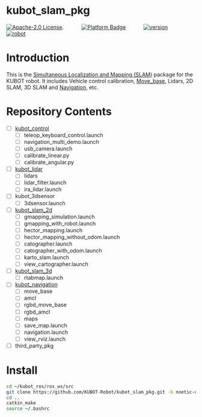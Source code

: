 # kubot_slam_pkg

[![Apache-2.0 License](https://img.shields.io/badge/license-Apache2.0-purple)](https://opensource.org/licenses/Apache-2.0).
&nbsp;&nbsp;&nbsp;&nbsp;&nbsp;&nbsp;&nbsp;&nbsp;&nbsp;&nbsp;
[![Platform Badge](https://img.shields.io/badge/platform-ROS_Noetic-blue.svg)](http://wiki.ros.org/noetic)
&nbsp;&nbsp;&nbsp;&nbsp;&nbsp;&nbsp;&nbsp;&nbsp;&nbsp;&nbsp;
[![version](https://img.shields.io/badge/version-1.0.1-green)](https://robot.shayangye.com/robots/59)
&nbsp;&nbsp;&nbsp;&nbsp;&nbsp;&nbsp;&nbsp;&nbsp;&nbsp;&nbsp;
[![robot](https://img.shields.io/badge/robot-KUBOT-orange)](http://www.shayangye.com/)
&nbsp;&nbsp;&nbsp;&nbsp;&nbsp;&nbsp;&nbsp;&nbsp;&nbsp;&nbsp;

# Introduction

This is the [Simultaneous Localization and Mapping (SLAM)](https://en.wikipedia.org/wiki/Simultaneous_localization_and_mapping) package for the KUBOT robot. It includes Vehicle control calibration, [Move_base](http://wiki.ros.org/move_base), Lidars, 2D SLAM, 3D SLAM and [Navigation](http://wiki.ros.org/navigation), etc.

# Repository Contents
- [ ] [kubot_control](https://github.com/KUBOT-Robot/kubot_ros/wiki/4.1-kubot_control)
	- [ ] teleop_keyboard_control.launch
	- [ ] navigation_multi_demo.launch
	- [ ] usb_camera.launch
	- [ ] calibrate_linear.py
	- [ ] calibrate_angular.py
- [ ] [kubot_lidar](https://github.com/KUBOT-Robot/kubot_ros/wiki/4.2-kubot_lidar)
	- [ ] lidars
	- [ ] lidar_filter.launch
    - [ ] ira_lidar.launch
- [ ] kubot_3dsensor
	- [ ] 3dsensor.launch
- [ ] [kubot_slam_2d](https://github.com/KUBOT-Robot/kubot_ros/wiki/4.3-kubot_slam_2d)
	- [ ] gmapping_simulation.launch
	- [ ] gmapping_with_robot.launch
	- [ ] hector_mapping.launch
	- [ ] hector_mapping_without_odom.launch
	- [ ] catographer.launch
	- [ ] catographer_with_odom.launch
	- [ ] karto_slam.launch
	- [ ] view_cartographer.launch
- [ ] [kubot_slam_3d](https://github.com/KUBOT-Robot/kubot_ros/wiki/4.5-kubot_slam_3d)
	- [ ] rtabmap.launch
- [ ] [kubot_navigation](https://github.com/KUBOT-Robot/kubot_ros/wiki/4.4-kubot_navigation)
	- [ ] move_base
	- [ ] amcl
	- [ ] rgbd_move_base
	- [ ] rgbd_amcl
	- [ ] maps
	- [ ] save_map.launch
	- [ ] navigation.launch
	- [ ] view_rviz.launch
- [ ] third_party_pkg

# Install

```sh
cd ~/kubot_ros/ros_ws/src
git clone https://github.com/KUBOT-Robot/kubot_slam_pkg.git -b noetic-devel
cd ..
catkin_make
source ~/.bashrc
```